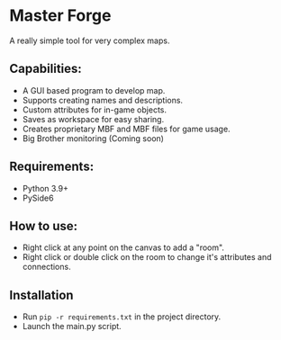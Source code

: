 # Master Forge
A really simple tool for very complex maps.

## Capabilities:
* A GUI based program to develop map.
* Supports creating names and descriptions.
* Custom attributes for in-game objects.
* Saves as workspace for easy sharing.
* Creates proprietary MBF and MBF files for game usage.
* Big Brother monitoring (Coming soon)

## Requirements:
* Python 3.9+
* PySide6

## How to use:
* Right click at any point on the canvas to add a "room".
* Right click or double click on the room to change it's attributes and connections.

## Installation
* Run `pip -r requirements.txt` in the project directory.
* Launch the main.py script.

